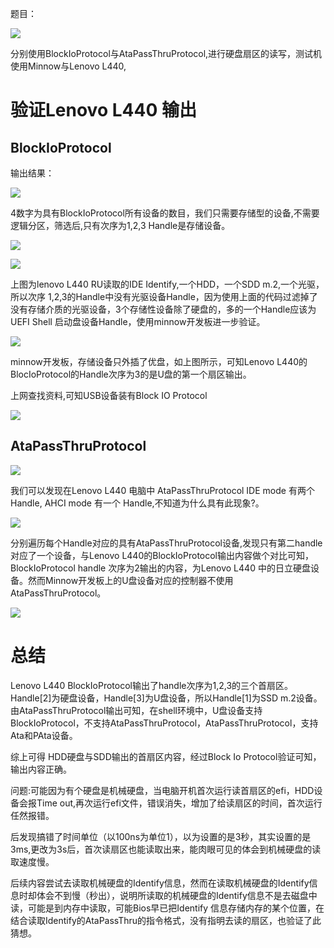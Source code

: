 题目：

![](image/2021-05-27_134141.jpg)


分别使用BlockIoProtocol与AtaPassThruProtocol,进行硬盘扇区的读写，测试机使用Minnow与Lenovo L440,

# 验证Lenovo L440 输出

## BlockIoProtocol

输出结果：

![](image/2021-05-27_113449.jpg)

4数字为具有BlockIoProtocol所有设备的数目，我们只需要存储型的设备,不需要逻辑分区，筛选后,只有次序为1,2,3 Handle是存储设备。

![](image/2021-05-13_102720.jpg)

![](image/2.jpg)

上图为lenovo L440 RU读取的IDE Identify,一个HDD，一个SDD m.2,一个光驱，所以次序 1,2,3的Handle中没有光驱设备Handle，因为使用上面的代码过滤掉了没有存储介质的光驱设备，3个存储性设备除了硬盘的，多的一个Handle应该为UEFI Shell 启动盘设备Handle，使用minnow开发板进一步验证。

![](image/2021-05-13_104702.jpg)

minnow开发板，存储设备只外插了优盘，如上图所示，可知Lenovo L440的BlocIoProtocol的Handle次序为3的是U盘的第一个扇区输出。

上网查找资料,可知USB设备装有Block IO Protocol

![](image/2021-05-18_170659.jpg)




## AtaPassThruProtocol

![](image/2021-05-27_113011.jpg)

我们可以发现在Lenovo L440 电脑中 AtaPassThruProtocol IDE mode 有两个Handle, AHCI mode 有一个 Handle,不知道为什么具有此现象?。

![](image/2021-05-13_105531.jpg)

分别遍历每个Handle对应的具有AtaPassThruProtocol设备,发现只有第二handle对应了一个设备，与Lenovo L440的BlockIoProtocol输出内容做个对比可知，BlockIoProtocol handle 次序为2输出的内容，为Lenovo L440 中的日立硬盘设备。然而Minnow开发板上的U盘设备对应的控制器不使用AtaPassThruProtocol。

![](image/2021-05-13_104702.jpg)

# 总结

Lenovo L440 BlockIoProtocol输出了handle次序为1,2,3的三个首扇区。Handle[2]为硬盘设备，Handle[3]为U盘设备，所以Handle[1]为SSD m.2设备。由AtaPassThruProtocol输出可知，在shell环境中，U盘设备支持BlockIoProtocol，不支持AtaPassThruProtocol，AtaPassThruProtocol，支持Ata和PAta设备。

综上可得 HDD硬盘与SDD输出的首扇区内容，经过Block Io Protocol验证可知，输出内容正确。

问题:可能因为有个硬盘是机械硬盘，当电脑开机首次运行读首扇区的efi，HDD设备会报Time out,再次运行efi文件，错误消失，增加了给读扇区的时间，首次运行任然报错。

后发现搞错了时间单位（以100ns为单位1），以为设置的是3秒，其实设置的是3ms,更改为3s后，首次读扇区也能读取出来，能肉眼可见的体会到机械硬盘的读取速度慢。

后续内容尝试去读取机械硬盘的Identify信息，然而在读取机械硬盘的Identify信息时却体会不到慢（秒出），说明所读取的机械硬盘的Identify信息不是去磁盘中读，可能是到内存中读取，可能Bios早已把Identify 信息存储内存的某个位置，在结合读取Identify的AtaPassThru的指令格式，没有指明去读的扇区，也验证了此猜想。



